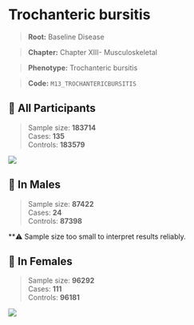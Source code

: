 # Trochanteric bursitis

> **Root:** Baseline Disease  

> **Chapter:** Chapter XIII- Musculoskeletal  

> **Phenotype:** Trochanteric bursitis  

> **Code:** `M13_TROCHANTERICBURSITIS`

## 🧪 All Participants  
> Sample size: **183714**  
> Cases: **135**  
> Controls: **183579**
<img src="/Disease/Figures/ALL/Baseline/M13_TROCHANTERICBURSITIS.png"/>
<CsvTable src="/public/Disease/Data/ALL/Baseline/LG_M13_TROCHANTERICBURSITIS.csv" label="🔍 View full results" />

## 👨 In Males  
> Sample size: **87422**  
> Cases: **24**  
> Controls: **87398**

**⚠️ Sample size too small to interpret results reliably.

## 👩 In Females  
> Sample size: **96292**  
> Cases: **111**  
> Controls: **96181**
<img src="/Disease/Figures/Female/Baseline/M13_TROCHANTERICBURSITIS.png"/>
<CsvTable src="/public/Disease/Data/Female/Baseline/LG_M13_TROCHANTERICBURSITIS.csv" label="🔍 View full results" />
